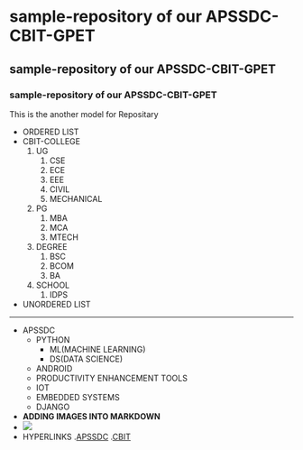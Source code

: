 # sample-repository of our APSSDC-CBIT-GPET
## sample-repository of our APSSDC-CBIT-GPET
### sample-repository of our APSSDC-CBIT-GPET
This is the another model for Repositary

* ORDERED LIST
* CBIT-COLLEGE
  1. UG
      1. CSE
      2. ECE
      3. EEE
      4. CIVIL
      5. MECHANICAL
  2. PG
      1. MBA
      2. MCA
      3. MTECH
  3. DEGREE
      1. BSC
      2. BCOM
      3. BA
  4. SCHOOL
      1. IDPS
 * UNORDERED LIST
----------------------------------------
* APSSDC
    - PYTHON
        - ML(MACHINE LEARNING)
        - DS(DATA SCIENCE)
    - ANDROID
    - PRODUCTIVITY ENHANCEMENT TOOLS
    - IOT
    - EMBEDDED SYSTEMS
    - DJANGO
 * **ADDING IMAGES INTO MARKDOWN**
 * <IMG SRC="https://resultsnew.com/wp-content/uploads/2018/03/CBIT-VBIT-Proddatur-Admissions.jpg">
 * HYPERLINKS
      .[APSSDC](https://www.apssdc.in/home/)
      .[CBIT](https://www.cbit.ac.in/)
